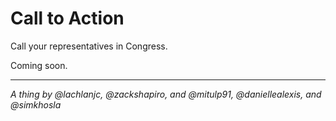 Call to Action
==============

Call your representatives in Congress.

Coming soon.

---

*A thing by @lachlanjc, @zackshapiro, and @mitulp91, @daniellealexis, and @simkhosla*
